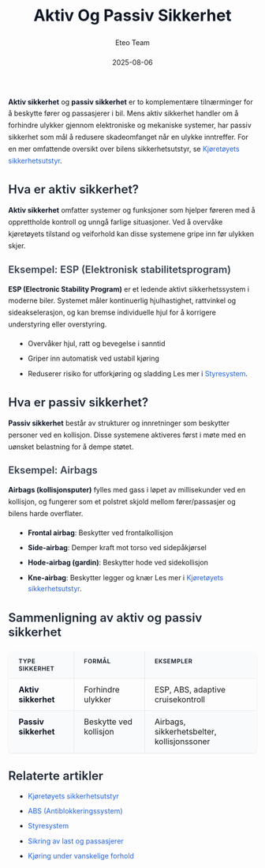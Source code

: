 ﻿---
title: "Aktiv Og Passiv Sikkerhet"
date: 2025-08-06
draft: false
author: "Eteo Team"
description: "Guide to Aktiv Og Passiv Sikkerhet for Norwegian driving theory exam."
categories: ["Driving Theory"]
tags: ["driving", "theory", "safety"]
featured_image: "/blog/aktiv-og-passiv-sikkerhet/aktiv-og-passiv-sikkerhet-image.svg"
---
<style>
/* Base text styling */
.article-content {
  font-family: 'Inter', -apple-system, BlinkMacSystemFont, 'Segoe UI', Roboto, Oxygen, Ubuntu, Cantarell, 'Open Sans', 'Helvetica Neue', sans-serif;
  line-height: 1.6;
  color: #1f2937;
  font-size: 16px;
}
/* Headers */
h1 {
  font-size: 2rem;
  font-weight: 700;
  margin: 2rem 0 1.5rem;
  color: #111827;
}
h2 {
  font-size: 1.5rem;
  font-weight: 600;
  margin: 2rem 0 1rem;
  color: #1f2937;
}
h3 {
  font-size: 1.25rem;
  font-weight: 600;
  margin: 1.5rem 0 0.75rem;
  color: #374151;
}
/* Paragraphs */
p {
  margin: 1rem 0;
  line-height: 1.7;
}
/* Lists */
ul, ol {
  margin: 1rem 0 1rem 1.5rem;
  padding-left: 1rem;
}
li {
  margin-bottom: 0.5rem;
  line-height: 1.6;
}
/* Bold and emphasis text */
strong, b {
  font-weight: 700 !important;
  color: #111827;
}
em, i {
  font-style: italic;
  color: #374151;
}
strong em, b i, em strong, i b {
  font-weight: 700 !important;
  font-style: italic;
  color: #111827;
}
/* Links */
a {
  color: #2563eb;
  text-decoration: none;
  transition: color 0.2s ease;
}
a:hover {
  color: #1d4ed8;
  text-decoration: underline;
}
/* Code blocks */
pre, code {
  font-family: 'SFMono-Regular', Consolas, 'Liberation Mono', Menlo, monospace;
  background-color: #f3f4f6;
  border-radius: 0.375rem;
  font-size: 0.875em;
}
pre {
  padding: 1rem;
  overflow-x: auto;
  margin: 1rem 0;
}
code {
  padding: 0.2em 0.4em;
}
/* Blockquotes */
blockquote {
  border-left: 4px solid #e5e7eb;
  margin: 1.5rem 0;
  padding: 0.75rem 1rem 0.75rem 1.5rem;
  background-color: #f9fafb;
  color: #4b5563;
  font-style: italic;
}
/* Tables */
table {
  margin: 1.5rem auto !important;
  border-collapse: collapse !important;
  width: 100% !important;
  max-width: 100%;
  box-shadow: 0 1px 3px rgba(0,0,0,0.1) !important;
  border-radius: 0.5rem !important;
  overflow: hidden !important;
  border: 1px solid #e5e7eb !important;
  display: table !important;
}
th, td {
  padding: 0.75rem 1.25rem !important;
  text-align: left !important;
  border: 1px solid #e5e7eb !important;
  vertical-align: top;
}
th {
  background-color: #f9fafb !important;
  font-weight: 600 !important;
  color: #111827 !important;
  text-transform: uppercase !important;
  font-size: 0.75rem !important;
  letter-spacing: 0.05em !important;
}
tr:nth-child(even) {
  background-color: #f9fafb !important;
}
tr:hover {
  background-color: #f3f4f6 !important;
}
/* Responsive adjustments */
@media (max-width: 768px) {
  .article-content {
    font-size: 15px;
  }
  h1 { font-size: 1.75rem; }
  h2 { font-size: 1.375rem; }
  h3 { font-size: 1.125rem; }
  table {
    display: block !important;
    overflow-x: auto !important;
    -webkit-overflow-scrolling: touch;
  }
}
</style>
**Aktiv sikkerhet** og **passiv sikkerhet** er to komplementære tilnærminger for å beskytte fører og passasjerer i bil. Mens aktiv sikkerhet handler om å forhindre ulykker gjennom elektroniske og mekaniske systemer, har passiv sikkerhet som mål å redusere skadeomfanget når en ulykke inntreffer.
For en mer omfattende oversikt over bilens sikkerhetsutstyr, se [Kjøretøyets sikkerhetsutstyr](/blogs/teori/kjoretoyets-sikkerhetsutstyr "Kjøretøyets sikkerhetsutstyr - Oversikt over aktivt og passivt sikkerhetsutstyr").
## Hva er aktiv sikkerhet?
**Aktiv sikkerhet** omfatter systemer og funksjoner som hjelper føreren med å opprettholde kontroll og unngå farlige situasjoner. Ved å overvåke kjøretøyets tilstand og veiforhold kan disse systemene gripe inn før ulykken skjer.
### Eksempel: ESP (Elektronisk stabilitetsprogram)
**ESP (Electronic Stability Program)** er et ledende aktivt sikkerhetssystem i moderne biler. Systemet måler kontinuerlig hjulhastighet, rattvinkel og sideakselerasjon, og kan bremse individuelle hjul for å korrigere understyring eller overstyring.
* Overvåker hjul, ratt og bevegelse i sanntid
* Griper inn automatisk ved ustabil kjøring
* Reduserer risiko for utforkjøring og sladding
Les mer i [Styresystem](/blogs/teori/styresystem "Styresystem (servostyring, retningsstabilitet, dødgang, forstilling, lufttrykk, ESP m.m.)").
## Hva er passiv sikkerhet?
**Passiv sikkerhet** består av strukturer og innretninger som beskytter personer ved en kollisjon. Disse systemene aktiveres først i møte med en uønsket belastning for å dempe støtet.
### Eksempel: Airbags
**Airbags (kollisjonsputer)** fylles med gass i løpet av millisekunder ved en kollisjon, og fungerer som et polstret skjold mellom fører/passasjer og bilens harde overflater.
* **Frontal airbag**: Beskytter ved frontalkollisjon
* **Side-airbag**: Demper kraft mot torso ved sidepåkjørsel
* **Hode-airbag (gardin)**: Beskytter hode ved sidekollisjon
* **Kne-airbag**: Beskytter legger og knær
Les mer i [Kjøretøyets sikkerhetsutstyr](/blogs/teori/kjoretoyets-sikkerhetsutstyr "Kjøretøyets sikkerhetsutstyr - Oversikt over passivt sikkerhetsutstyr").
## Sammenligning av aktiv og passiv sikkerhet
| Type sikkerhet      | Formål                    | Eksempler                                   |
|---------------------|---------------------------|---------------------------------------------|
| **Aktiv sikkerhet** | Forhindre ulykker         | ESP, ABS, adaptive cruisekontroll           |
| **Passiv sikkerhet**| Beskytte ved kollisjon     | Airbags, sikkerhetsbelter, kollisjonssoner  |
## Relaterte artikler
* [Kjøretøyets sikkerhetsutstyr](/blogs/teori/kjoretoyets-sikkerhetsutstyr "Kjøretøyets sikkerhetsutstyr - Oversikt over aktivt og passivt sikkerhetsutstyr")
* [ABS (Antiblokkeringssystem)](/blogs/teori/abs-antiblokkeringssystem "ABS (Antiblokkeringssystem) - Prinsipper og fordeler")
* [Styresystem](/blogs/teori/styresystem "Styresystem (servostyring, retningsstabilitet, dødgang, forstilling, lufttrykk, ESP m.m.)")
* [Sikring av last og passasjerer](/blogs/teori/sikring-av-last-og-passasjerer "Sikring av last og passasjerer - Guide til sikker last- og passasjersikring")
* [Kjøring under vanskelige forhold](/blogs/teori/kjoring-under-vanskelige-forhold "Kjøring under vanskelige forhold - Tilpasning til vær- og føreforhold")